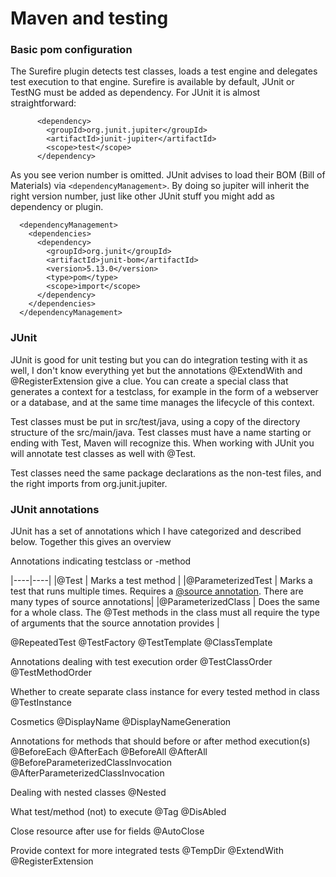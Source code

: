 # Maven and testing

### Basic pom configuration

The Surefire plugin detects test classes, loads a test engine and delegates test execution to that engine. Surefire is available by default, JUnit or TestNG must be added as dependency. For JUnit it is almost straightforward:

```
      <dependency>
        <groupId>org.junit.jupiter</groupId>
        <artifactId>junit-jupiter</artifactId>
        <scope>test</scope>
      </dependency>
```

As you see verion number is omitted. JUnit advises to load their BOM (Bill of Materials) via ```<dependencyManagement>```. By doing so jupiter will inherit the right version number, just like other JUnit stuff you might add as dependency or plugin.

```
  <dependencyManagement>
    <dependencies>
      <dependency>
        <groupId>org.junit</groupId>
        <artifactId>junit-bom</artifactId>
        <version>5.13.0</version>
        <type>pom</type>
        <scope>import</scope>
      </dependency>
    </dependencies>
  </dependencyManagement>
```

### JUnit

JUnit is good for unit testing but you can do integration testing with it as well, I don't know everything yet but the annotations @ExtendWith and @RegisterExtension give a clue. You can create a special class that generates a context for a testclass, for example in the form of a webserver or a database, and at the same time manages the lifecycle of this context. 

Test classes must be put in src/test/java, using a copy of the directory structure of the src/main/java. Test classes must have a name starting or ending with Test, Maven will recognize this. When working with JUnit you will annotate test classes as well with @Test.

Test classes need the same package declarations as the non-test files, and the right imports from org.junit.jupiter. 

### JUnit annotations

JUnit has a set of annotations which I have categorized and described below. Together this gives an overview 


Annotations indicating testclass or -method

|----|----|
|@Test | Marks a test method  |
|@ParameterizedTest | Marks a test that runs multiple times. Requires a [@source annotation](https://junit.org/junit5/docs/current/user-guide/#writing-tests-parameterized-tests-sources). There are many types of source annotations|
|@ParameterizedClass | Does the same for a whole class. The @Test methods in the class must all require the type of arguments that the source annotation provides | 

@RepeatedTest
@TestFactory
@TestTemplate
@ClassTemplate

Annotations dealing with test execution order
@TestClassOrder
@TestMethodOrder

Whether to create separate class instance for every tested method in class
@TestInstance

Cosmetics
@DisplayName
@DisplayNameGeneration

Annotations for methods that should before or after method execution(s)
@BeforeEach
@AfterEach
@BeforeAll
@AfterAll
@BeforeParameterizedClassInvocation
@AfterParameterizedClassInvocation

Dealing with nested classes
@Nested

What test/method (not) to execute
@Tag
@DisAbled

Close resource after use for fields
@AutoClose

Provide context for more integrated tests
@TempDir
@ExtendWith
@RegisterExtension


